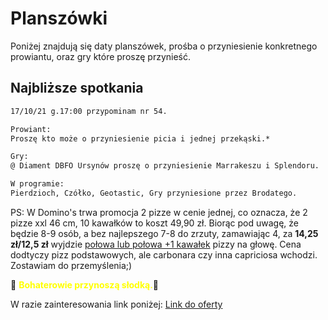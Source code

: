 # Planszówki

Poniżej znajdują się daty planszówek, prośba o przyniesienie konkretnego prowiantu, oraz gry które proszę przynieść.

## Najbliższe spotkania

```markdown
17/10/21 g.17:00 przypominam nr 54.

Prowiant:
Proszę kto może o przyniesienie picia i jednej przekąski.*

Gry:
@ Diament DBFO Ursynów proszę o przyniesienie Marrakeszu i Splendoru.

W programie:
Pierdzioch, Czółko, Geotastic, Gry przyniesione przez Brodatego.
```

PS: W Domino's trwa promocja 2 pizze w cenie jednej, co oznacza, że 2 pizze xxl 46 cm, 10 kawałków
to koszt 49,90 zł. Biorąc pod uwagę, że będzie 8-9 osób, a bez najlepszego 7-8 do zrzuty, zamawiając
4, za <b>14,25 zł/12,5 zł</b> wyjdzie <u>połowa lub połowa +1 kawałek</u> pizzy na głowę. Cena dodtyczy pizz podstawowych, ale carbonara czy inna capriciosa wchodzi.
Zostawiam do przemyślenia;)

:cupcake: <b style="color:yellow;"> Bohaterowie przynoszą słodką.</b>:cupcake:

W razie zainteresowania link poniżej:
[Link do oferty](https://www.dominospizza.pl/)
